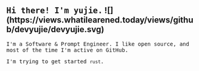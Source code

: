 <h2>
    <samp>Hi there! I'm yujie.</samp> ![](https://views.whatilearened.today/views/github/devyujie/devyujie.svg)
</h2>
<p>
    <samp>
        I'm a Software & Prompt Engineer. I like open
        source, and most of the time I'm active on GitHub.
    </samp>
</p>
<p>
    <samp>
        I'm trying to get started <code>rust</code>.
    </samp>
</p>







